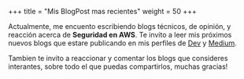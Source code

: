 +++
title = "Mis BlogPost mas recientes"
weight = 50
+++

Actualmente, me encuento escribiendo blogs técnicos, de opinión, y reacción acerca de **Seguridad en AWS**. Te invito a leer mis próximos nuevos blogs que estare publicando en mis perfiles de [Dev](https://dev.to/gerardokaztro) y [Medium](https://medium.com/@gerardokaztro).

Tambien te invito a reaccionar y comentar los blogs que consideres interantes, sobre todo el que puedas compartirlos, muchas gracias!